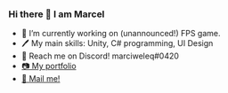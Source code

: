 ### Hi there 👋 I am Marcel

- 🔭 I’m currently working on (unannounced!) FPS game.
- 🖊 My main skills: Unity, C# programming, UI Design
- 💬 Reach me on Discord! marciweleq#0420
- <a href="http://bit.ly/marciweleqdev">📷 My portfolio</a> 
- <a href="mailto:marciweleqyt@gmail.com">📧 Mail me!</a>
